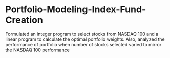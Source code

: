 # Portfolio-Modeling-Index-Fund-Creation
Formulated an integer program to select stocks from NASDAQ 100 and a linear program to calculate the optimal portfolio weights. Also, analyzed the performance of portfolio when number of stocks selected varied to mirror the NASDAQ 100 performance
